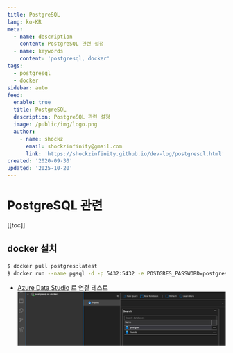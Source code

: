 ```yaml
---
title: PostgreSQL
lang: ko-KR
meta:
  - name: description
    content: PostgreSQL 관련 설정
  - name: keywords
    content: 'postgresql, docker'
tags:
  - postgresql
  - docker
sidebar: auto
feed:
  enable: true
  title: PostgreSQL
  description: PostgreSQL 관련 설정
  image: /public/img/logo.png
  author:
    - name: shockz
      email: shockzinfinity@gmail.com
      link: 'https://shockzinfinity.github.io/dev-log/postgresql.html'
created: '2020-09-30'
updated: '2025-10-20'
---
```


# PostgreSQL 관련

<TagLinks />

[[toc]]

## docker 설치

```bash
$ docker pull postgres:latest
$ docker run --name pgsql -d -p 5432:5432 -e POSTGRES_PASSWORD=postgresql postgres
```
- [Azure Data Studio](https://docs.microsoft.com/ko-kr/sql/azure-data-studio/download-azure-data-studio?view=sql-server-ver15) 로 연결 테스트  
![postgresql](./image/postgresql.1.png)

